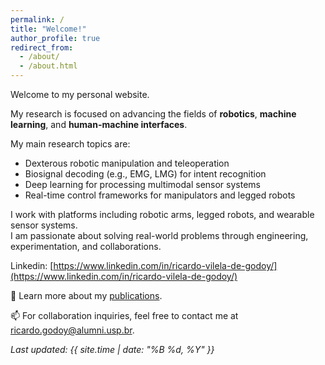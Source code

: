 ```yaml
---
permalink: /
title: "Welcome!"
author_profile: true
redirect_from: 
  - /about/
  - /about.html
---
```


Welcome to my personal website.

My research is focused on advancing the fields of **robotics**, **machine learning**, and **human-machine interfaces**. 

My main research topics are:
- Dexterous robotic manipulation and teleoperation
- Biosignal decoding (e.g., EMG, LMG) for intent recognition
- Deep learning for processing multimodal sensor systems
- Real-time control frameworks for manipulators and legged robots

I work with platforms including robotic arms, legged robots, and wearable sensor systems.  
I am passionate about solving real-world problems through engineering, experimentation, and collaborations.

Linkedin: [https://www.linkedin.com/in/ricardo-vilela-de-godoy/](https://www.linkedin.com/in/ricardo-vilela-de-godoy/)

📄 Learn more about my [publications](/publications/).

📫 For collaboration inquiries, feel free to contact me at [ricardo.godoy@alumni.usp.br](mailto:ricardo.godoy@alumni.usp.br).

<p><em>Last updated: {{ site.time | date: "%B %d, %Y" }}</em></p>
